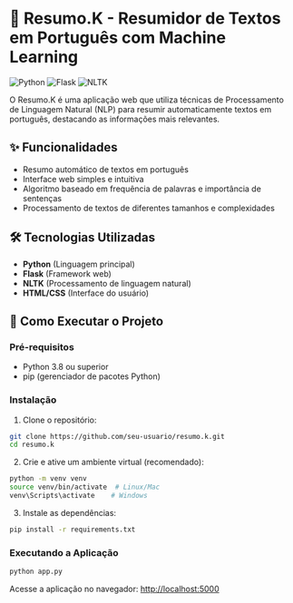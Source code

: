# 📑 Resumo.K - Resumidor de Textos em Português com Machine Learning

![Python](https://img.shields.io/badge/Python-3.8+-blue.svg)
![Flask](https://img.shields.io/badge/Flask-2.0.1-green.svg)
![NLTK](https://img.shields.io/badge/NLTK-3.6.2-orange.svg)

O Resumo.K é uma aplicação web que utiliza técnicas de Processamento de Linguagem Natural (NLP) para resumir automaticamente textos em português, destacando as informações mais relevantes.

## ✨ Funcionalidades

- Resumo automático de textos em português
- Interface web simples e intuitiva
- Algoritmo baseado em frequência de palavras e importância de sentenças
- Processamento de textos de diferentes tamanhos e complexidades

## 🛠️ Tecnologias Utilizadas

- **Python** (Linguagem principal)
- **Flask** (Framework web)
- **NLTK** (Processamento de linguagem natural)
- **HTML/CSS** (Interface do usuário)

## 🚀 Como Executar o Projeto

### Pré-requisitos

- Python 3.8 ou superior
- pip (gerenciador de pacotes Python)

### Instalação

1. Clone o repositório:
```bash
git clone https://github.com/seu-usuario/resumo.k.git
cd resumo.k
```

2. Crie e ative um ambiente virtual (recomendado):
```bash
python -m venv venv
source venv/bin/activate  # Linux/Mac
venv\Scripts\activate    # Windows
```

3. Instale as dependências:
```bash
pip install -r requirements.txt
```

### Executando a Aplicação

```bash
python app.py
```

Acesse a aplicação no navegador: [http://localhost:5000](http://localhost:5000)
